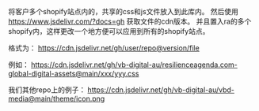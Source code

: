 将客户多个shopify站点内的，共享的css和js文件放入到此库内。
然后使用 https://www.jsdelivr.com/?docs=gh 获取文件的cdn版本。
并且置入ra的多个shopify内，这样更改一个地方便可以应用到所有的shopify站点。

格式为：
https://cdn.jsdelivr.net/gh/user/repo@version/file

例如：
https://cdn.jsdelivr.net/gh/vb-digital-au/resilienceagenda.com-global-digital-assets@main/xxx/yyy.css

我们其他repo上的例子：
https://cdn.jsdelivr.net/gh/vb-digital-au/vbd-media@main/theme/icon.png
